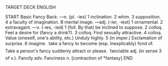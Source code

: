 TARGET DECK
ENGLISH

START
Basic
Fancy
Back: —n. (pl. -ies) 1 inclination. 2 whim. 3 supposition. 4 a faculty of imagination. B mental image. —adj. (-ier, -iest) 1 ornamental. 2 extravagant. —v. (-ies, -ied) 1 (foll. By that) be inclined to suppose. 2 colloq. Feel a desire for (fancy a drink?). 3 colloq. Find sexually attractive. 4 colloq. Value (oneself, one's ability, etc.) Unduly highly. 5 (in imper.) Exclamation of surprise. 6 imagine.  take a fancy to become (esp. Inexplicably) fond of. Take a person's fancy suddenly attract or please.  fanciable adj. (in sense 3 of v.). Fancily adv. Fanciness n. [contraction of *fantasy]
END
